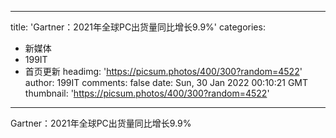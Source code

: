 
---
title: 'Gartner：2021年全球PC出货量同比增长9.9%'
categories: 
 - 新媒体
 - 199IT
 - 首页更新
headimg: 'https://picsum.photos/400/300?random=4522'
author: 199IT
comments: false
date: Sun, 30 Jan 2022 00:10:21 GMT
thumbnail: 'https://picsum.photos/400/300?random=4522'
---

<div>   
Gartner：2021年全球PC出货量同比增长9.9%  
</div>
            
